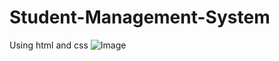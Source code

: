 # Student-Management-System
Using html and css
![Image](https://github.com/user-attachments/assets/f784db2c-dd15-46bd-ac2f-e0eb9556995f)
